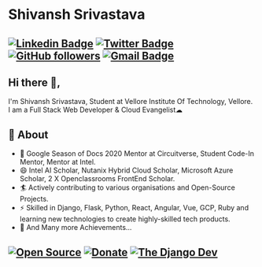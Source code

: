 # Shivansh Srivastava
[![Linkedin Badge](https://img.shields.io/badge/-Shivansh%20Srivastava-blue?style=social&logo=Linkedin&logoColor=blue&link=https://www.linkedin.com/in/shivansh-srivastava24/)](https://www.linkedin.com/in/shivansh-srivastava24/) [![Twitter Badge](http://img.shields.io/badge/-@Shivans01939094-1ca0f1?style=social&logo=twitter&logoColor=blue&link=https://twitter.com/Shivans01939094)](https://twitter.com/Shivans01939094) [![GitHub followers](https://img.shields.io/github/followers/Shivansh2407?label=Follow&style=social)](https://github.com/Shivansh2407/?tab=followers) [![Gmail Badge](https://img.shields.io/badge/-shivanshsrivastava2000-c14438?style=social&logo=Gmail&logoColor=red&link=mailto:shivanshsrivastava2000@gmail.com)](mailto:shivanshsrivastava2000@gmail.com) 
---
## Hi there 👋,           
I'm Shivansh Srivastava, Student at Vellore Institute Of Technology, Vellore. I am a Full Stack Web Developer & Cloud Evangelist☁ 

## 🧐 About
- 🤠 Google Season of Docs 2020 Mentor at Circuitverse, Student Code-In Mentor, Mentor at Intel.
- 😄 Intel AI Scholar, Nutanix Hybrid Cloud Scholar, Microsoft Azure Scholar, 2 X Openclassrooms FrontEnd Scholar.
- 🏄‍ Actively contributing to various organisations and Open-Source Projects.
- ⚡ Skilled in Django, Flask, Python, React, Angular, Vue, GCP, Ruby and learning new technologies to create highly-skilled tech products.
- 👯 And Many more Achievements...

[![Open Source](https://badges.frapsoft.com/os/v1/open-source.svg?v=103)](https://opensource.org/) [![Donate](https://img.shields.io/badge/Support-%24-blue)](https://www.paypal.me/Shivansh2407) [![The Django Dev](https://img.shields.io/badge/TheDjangoDev-Shivansh2407-lightgrey)](https://github.com/Shivansh2407)
---


<!--
**Shivansh2407/Shivansh2407** is a ✨ _special_ ✨ repository because its `README.md` (this file) appears on your GitHub profile.
-->
